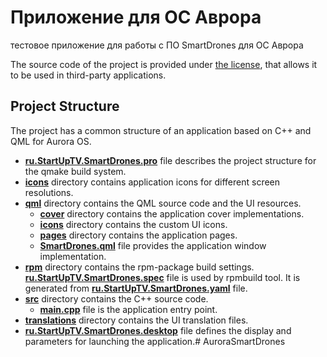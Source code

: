 # Приложение для ОС Аврора

тестовое приложение для работы с ПО SmartDrones для ОС Аврора

The source code of the project is provided under
[the license](LICENSE.BSD-3-CLAUSE.md),
that allows it to be used in third-party applications.

## Project Structure

The project has a common structure
of an application based on C++ and QML for Aurora OS.

* **[ru.StartUpTV.SmartDrones.pro](ru.StartUpTV.SmartDrones.pro)** file
  describes the project structure for the qmake build system.
* **[icons](icons)** directory contains application icons for different screen resolutions.
* **[qml](qml)** directory contains the QML source code and the UI resources.
  * **[cover](qml/cover)** directory contains the application cover implementations.
  * **[icons](qml/icons)** directory contains the custom UI icons.
  * **[pages](qml/pages)** directory contains the application pages.
  * **[SmartDrones.qml](qml/SmartDrones.qml)** file
    provides the application window implementation.
* **[rpm](rpm)** directory contains the rpm-package build settings.
  **[ru.StartUpTV.SmartDrones.spec](rpm/ru.StartUpTV.SmartDrones.spec)** file is used by rpmbuild tool.
  It is generated from **[ru.StartUpTV.SmartDrones.yaml](rpm/ru.StartUpTV.SmartDrones.yaml)** file.
* **[src](src)** directory contains the C++ source code.
  * **[main.cpp](src/main.cpp)** file is the application entry point.
* **[translations](translations)** directory contains the UI translation files.
* **[ru.StartUpTV.SmartDrones.desktop](ru.StartUpTV.SmartDrones.desktop)** file
  defines the display and parameters for launching the application.# AuroraSmartDrones
